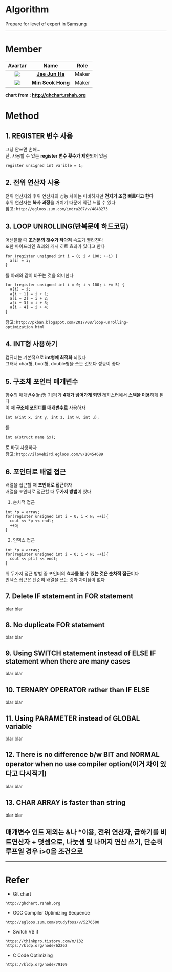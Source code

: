 # Algorithm
Prepare for level of expert in Samsung

---

# Member  

|                 Avartar                  |                   Name                   | Role  |
| :--------------------------------------: | :--------------------------------------: | :---: |
| <img src="https://avatars1.githubusercontent.com/u/7951335?v=4&s=100"> | <a href = "https://github.com/jaejunha"> **Jae Jun Ha** </a> | Maker |
| <img src="https://avatars1.githubusercontent.com/u/31812857?v=4&s=100"> | <a href = "https://github.com/Minseok-Hong"> **Min Seok Hong** </a> | Maker |

 **chart from : http://ghchart.rshah.org**  

# Method  

## 1. REGISTER 변수 사용    
그냥 안쓰면 손해...  
단, 사용할 수 있는 **register 변수 횟수가 제한**되어 있음  
```
register unsigned int varible = 1;
```
## 2. 전위 연산자 사용  
전위 연산자와 후위 연산자의 성능 차이는 미비하지만 **전자가 조금 빠르다고 한다**   
후위 연산자는 **복사 과정**을 거치기 때문에 약간 느릴 수 있다  
참고: `http://egloos.zum.com/indra207/v/4848273`
## 3. LOOP UNROLLING(반복문에 하드코딩)      
어셈블할 때 **조건문의 갯수가 작아져** 속도가 빨라진다  
또한 파이프라인 효과와 캐시 히트 효과가 있다고 한다  
```
for (register unsigned int i = 0; i < 100; ++i) {
  a[i] = i;
}
```
를 아래와 같이 바꾸는 것을 의미한다
```
for (register unsigned int i = 0; i < 100; i += 5) {
  a[i] = i;
  a[i + 1] = i + 1;
  a[i + 2] = i + 2;
  a[i + 3] = i + 3;
  a[i + 4] = i + 4;
}
```  
참고: `http://pkban.blogspot.com/2017/08/loop-unrolling-optimization.html`  
## 4. INT형 사용하기   
컴퓨터는 기본적으로 **int형에 최적화** 되있다  
그래서 char형, bool형, double형을 쓰는 것보다 성능이 좋다   
## 5. 구조체 포인터 매개변수  
함수의 매개변수(int형 기준)가 **4개가 넘어가게 되면** 레지스터에서 **스택을 이용**하게 된다   
이 때 **구조체 포인터를 매개변수로** 사용하자  
```
int a(int x, int y, int z, int w, int u);
```
를
```
int a(struct name &x);
```
로 바꿔 사용하자  
참고: `http://ilovebird.egloos.com/v/10454689`   
## 6. 포인터로 배열 접근  
배열을 접근할 때 **포인터로 접근**하자  
배열을 포인터로 접근할 때 **두가지 방법**이 있다  
1. 순차적 접근  
```
int *p = array;
for(register unsigned int i = 0; i < N; ++i){
  cout << *p << endl;
  ++p;
}
```
2. 인덱스 접근
```
int *p = array;
for(register unsigned int i = 0; i < N; ++i){
  cout << p[i] << endl;
}
```
위 두가지 접근 방법 중 포인터의 **효과를 볼 수 있는 것은 순차적 접근**이다  
인덱스 접근은 단순히 배열을 쓰는 것과 차이점이 없다  
## 7. Delete IF statement in FOR statement  
blar blar  
  
## 8. No duplicate FOR statement  
blar blar  
  
## 9. Using SWITCH statement instead of ELSE IF statement when there are many cases  
blar blar  
  
## 10. TERNARY OPERATOR rather than IF ELSE  
blar blar  

## 11. Using PARAMETER instead of GLOBAL variable  
blar blar  
  
## 12. There is no difference b/w BIT and NORMAL operator when no use compiler option(이거 차이 있다고 다시적기)    
blar blar    
  
## 13. CHAR ARRAY is faster than string  
blar blar   

## 매개변수 인트 제외는 &나 \*이용, 전위 연산자, 곱하기를 비트연산자 + 덧셈으로, 나눗셈 및 나머지 연산 쓰기, 단순히 루프일 경우 i>0을 조건으로      

---
# Refer  
- Git chart  
```
http://ghchart.rshah.org    
```

- GCC Compiler Optimizing Sequence
~~~
http://egloos.zum.com/studyfoss/v/5276500
~~~

- Switch VS if
~~~
https://thinkpro.tistory.com/m/132
https://kldp.org/node/62262
~~~

- C Code Optimizing
~~~
https://kldp.org/node/79109
~~~

